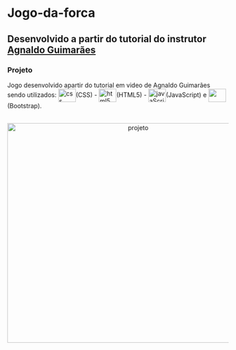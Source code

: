 # Jogo-da-forca

## Desenvolvido a partir do tutorial do instrutor [Agnaldo Guimarães](https://github.com/agnaldoguima) 

### Projeto 

Jogo desenvolvido apartir do tutorial em video de Agnaldo Guimarães sendo utilizados: <img align="center" alt="css" height="30" width="40" img src="https://cdn.jsdelivr.net/gh/devicons/devicon/icons/css3/css3-original.svg" />(CSS) - <img align="center" alt="html5" height="30" width="40" img src="https://cdn.jsdelivr.net/gh/devicons/devicon/icons/html5/html5-original.svg" />(HTML5) -  <img align="center" alt="javaScript" height="30" width="40" img src="https://cdn.jsdelivr.net/gh/devicons/devicon/icons/javascript/javascript-original.svg" />(JavaScript)  e  <img align= "center" height="30" width="40" src="https://cdn.jsdelivr.net/gh/devicons/devicon/icons/adonisjs/adonisjs-original.svg" />(Bootstrap).
<br><!-- ![image](https://user-images.githubusercontent.com/97995984/187514434-a9b2bd3f-0dfc-4d2b-9e2f-8c00d7597dae.png)-->
<div align="center" style="display: inline_block"><br>
<img align="center" alt="projeto" height="500" width="580" img src="https://user-images.githubusercontent.com/97995984/187514434-a9b2bd3f-0dfc-4d2b-9e2f-8c00d7597dae.png">
</div>
